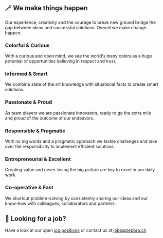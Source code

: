## 🪄 We make things happen

Our experience, creativity and the courage to break new ground bridge the gap between ideas and successful solutions. Overall we make change happen.

### Colorful & Curious

With a curious and open mind, we see the world's many colors as a huge potential of opportunities believing in respect and trust.

### Informed & Smart

We combine state of the art knowledge with situational facts to create smart solutions.

### Passionate & Proud

As team players we are passionate innovators, ready to go the extra mile and proud of the outcome of our endeavors.

### Responsible & Pragmatic

With no big words and a pragmatic approach we tackle challenges and take over the responsibility to implement efficient solutions.

### Entrepreneurial & Excellent

Creating value and never losing the big picture are key to excel in our daily work.

### Co-operative & Fast

We shortcut problem-solving by consistently sharing our ideas and our know-how with colleagues, collaborators and partners.

## 💼 Looking for a job?

Have a look at our open [job positions](https://zebbra.ch/jobs) or contact us at jobs@zebbra.ch
